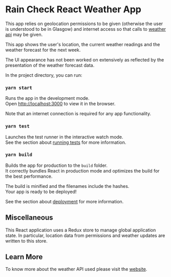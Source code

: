 # Rain Check React Weather App
This app relies on geolocation permissions to be given (otherwise the user is understood to be in Glasgow) and internet access so that calls to [weather api](http://weatherapi.com) may be given.

This app shows the user's location, the current weather readings and the weather forecast for the next week.

The UI appearance has not been worked on extensively as reflected by the presentation of the weather forecast data.


In the project directory, you can run:

### `yarn start`

Runs the app in the development mode.\
Open [http://localhost:3000](http://localhost:3000) to view it in the browser.

Note that an internet connection is required for any app functionality.

### `yarn test`

Launches the test runner in the interactive watch mode.\
See the section about [running tests](https://facebook.github.io/create-react-app/docs/running-tests) for more information.

### `yarn build`

Builds the app for production to the `build` folder.\
It correctly bundles React in production mode and optimizes the build for the best performance.

The build is minified and the filenames include the hashes.\
Your app is ready to be deployed!

See the section about [deployment](https://facebook.github.io/create-react-app/docs/deployment) for more information.


## Miscellaneous
This React application uses a Redux store to manage global application state. In particular, location data from permissions and weather updates are written to this store.


## Learn More
To know more about the weather API used please visit the [website](http://weatherapi.com).